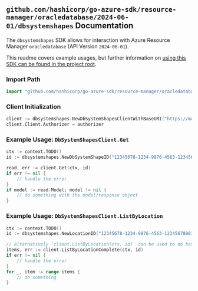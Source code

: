 
## `github.com/hashicorp/go-azure-sdk/resource-manager/oracledatabase/2024-06-01/dbsystemshapes` Documentation

The `dbsystemshapes` SDK allows for interaction with Azure Resource Manager `oracledatabase` (API Version `2024-06-01`).

This readme covers example usages, but further information on [using this SDK can be found in the project root](https://github.com/hashicorp/go-azure-sdk/tree/main/docs).

### Import Path

```go
import "github.com/hashicorp/go-azure-sdk/resource-manager/oracledatabase/2024-06-01/dbsystemshapes"
```


### Client Initialization

```go
client := dbsystemshapes.NewDbSystemShapesClientWithBaseURI("https://management.azure.com")
client.Client.Authorizer = authorizer
```


### Example Usage: `DbSystemShapesClient.Get`

```go
ctx := context.TODO()
id := dbsystemshapes.NewDbSystemShapeID("12345678-1234-9876-4563-123456789012", "location", "dbsystemshapename")

read, err := client.Get(ctx, id)
if err != nil {
	// handle the error
}
if model := read.Model; model != nil {
	// do something with the model/response object
}
```


### Example Usage: `DbSystemShapesClient.ListByLocation`

```go
ctx := context.TODO()
id := dbsystemshapes.NewLocationID("12345678-1234-9876-4563-123456789012", "location")

// alternatively `client.ListByLocation(ctx, id)` can be used to do batched pagination
items, err := client.ListByLocationComplete(ctx, id)
if err != nil {
	// handle the error
}
for _, item := range items {
	// do something
}
```
